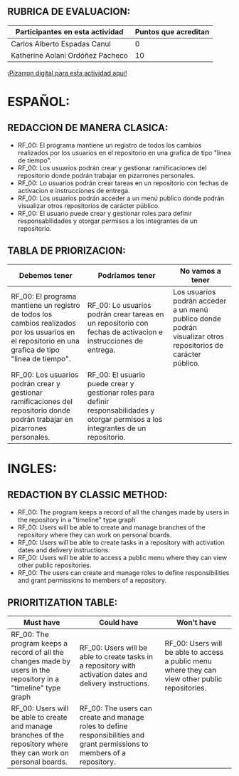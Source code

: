 ## RUBRICA DE EVALUACION:
Participantes en esta actividad | Puntos que acreditan
------------------------------- | --------------------
Carlos Alberto Espadas Canul | 0
Katherine Aolani Ordóñez Pacheco | 10

[¡Pizarron digital para esta actividad aqui!](https://www.canva.com/design/DAGQpv6iqDs/lIdx7ZTMs_UdpQF9LQ0m8g/view?utm_content=DAGQpv6iqDs&utm_campaign=designshare&utm_medium=link&utm_source=editor)

# ESPAÑOL:

## REDACCION DE MANERA CLASICA:

- RF_00: El programa mantiene un registro de todos los cambios realizados por los usuarios en el repositorio en una grafica de tipo "linea de tiempo".
- RF_00: Los usuarios podrán crear y gestionar ramificaciones del repositorio donde podrán trabajar en pizarrones personales.
- RF_00: Lo usuarios podrán crear tareas en un repositorio con fechas de activacion e instrucciones de entrega.
- RF_00: Los usuarios podrán acceder a un menú publico donde podrán visualizar otros repositorios de carácter público.
- RF_00: El usuario puede crear y gestionar roles para definir responsabilidades y otorgar permisos a los integrantes de un repositorio. 

## TABLA DE PRIORIZACION:

Debemos tener | Podríamos tener | No vamos a tener
------------- | --------------- | ----------------
RF_00: El programa mantiene un registro de todos los cambios realizados por los usuarios en el repositorio en una grafica de tipo "linea de tiempo". | RF_00: Lo usuarios podrán crear tareas en un repositorio con fechas de activacion e instrucciones de entrega. | Los usuarios podrán acceder a un menú publico donde podrán visualizar otros repositorios de carácter público.
RF_00: Los usuarios podrán crear y gestionar ramificaciones del repositorio donde podrán trabajar en pizarrones personales. | RF_00: El usuario puede crear y gestionar roles para definir responsabilidades y otorgar permisos a los integrantes de un repositorio. 

# INGLES:

## REDACTION BY CLASSIC METHOD:

- RF_00: The program keeps a record of all the changes made by users in the repository in a "timeline" type graph
- RF_00: Users will be able to create and manage branches of the repository where they can work on personal boards.
- RF_00: Users will be able to create tasks in a repository with activation dates and delivery instructions.
- RF_00: Users will be able to access a public menu where they can view other public repositories.
- RF_00: The users can create and manage roles to define responsibilities and grant permissions to members of a repository.

## PRIORITIZATION TABLE:

Must have | Could have | Won't have
--------- | ---------- | ----------
RF_00: The program keeps a record of all the changes made by users in the repository in a "timeline" type graph | RF_00: Users will be able to create tasks in a repository with activation dates and delivery instructions. | RF_00: Users will be able to access a public menu where they can view other public repositories.
RF_00: Users will be able to create and manage branches of the repository where they can work on personal boards. | RF_00: The users can create and manage roles to define responsibilities and grant permissions to members of a repository.
